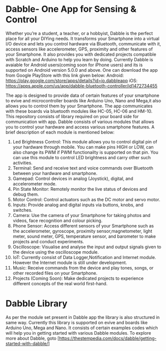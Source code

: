 # Dabble- One App for Sensing & Control
Whether you’re a student, a teacher, or a hobbyist, Dabble is the perfect place for all your DIYing needs. It transforms your Smartphone into a virtual I/O device and lets you control hardware via Bluetooth, communicate with it, access sensors like accelerometer, GPS, proximity and other features of your Smartphone. It also provides you with dedicated projects compatible with Scratch and Arduino to help you learn by doing.
Currently Dabble is avaiable for Android users(coming soon for iPhone users) and its is supported on Android version 5.0.0 and above. One can download the app from Google PlayStore with this link given below:
Android: https://play.google.com/store/apps/details?id=io.dabbleapp
iOS: https://apps.apple.com/us/app/dabble-bluetooth-controller/id1472734455

The app is designed to provide data of certain features of your smartphone to evive and microcontroller boards like Arduino Uno, Nano and Mega,it also allows you to control them by your Smartphone. The app communicates with these boards via bluetooth modules like HC-05, HC-06 and HM-10. This repository consists of library required on your board side for communication with app.
Dabble consists of various modules that allows you to control your hardware and access various smartphone features. A brief description of each module is mentioned below:

1)  Led Brightness Control: This module allows you to control digital pin of your hardware through mobile. You can make pins HIGH or LOW, can also change its PWM if PWM functionailty is supported on that pin. You can use this module to control LED brightness and carry other such activities.
2)  Terminal: Send and receive text and voice commands over Bluetooth between your hardware and smartphone.
3)  Gamepad: Control devices in analog (Joystick), digital, and accelerometer mode.
4)  Pin State Monitor: Remotely monitor the live status of devices and debug them.
5)  Motor Control: Control actuators such as the DC motor and servo motor.
6)  Inputs: Provide analog and digital inputs via buttons, knobs, and switches.
7)  Camera: Use the camera of your Smartphone for taking photos and videos, face recognition and colour picking.
8)  Phone Sensor: Access different sensors of your Smartphone such as the accelerometer, gyroscope, proximity sensor,magnetometer, light meter, sound meter, GPS, temperature sensor, and barometer to make projects and conduct experiments.
9)  Oscilloscope: Visualise and analyse the input and output signals given to the device using the oscilloscope module.
10) IoT: Currently consist of Data Logger,Notification and Internet module. However the Internet module is still under development.
11) Music: Receive commands from the device and play tones, songs, or other recorded files on your Smartphone.
12) Projects  (Coming Soon): Make dedicated projects to experience different concepts of the real world first-hand.

# Dabble Library
As per the module set present in Dabble app the library is also structured in same way. Currently this library is supported on evive and boards like Arduino Uno, Mega and Nano. It consists of certain examples codes which will help you in getting started with various Dabble modules.
To explore more about Dabble, goto [https://thestempedia.com/docs/dabble/getting-started-with-dabble/]
